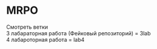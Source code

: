 # MRPO

Смотреть ветки  
3 лабараторная работа (Фейковый репозиторий) = 3lab      
4 лабароторная работа = lab4
